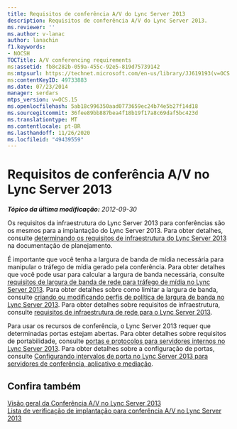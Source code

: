 ```yaml
---
title: Requisitos de conferência A/V do Lync Server 2013
description: Requisitos de conferência A/V do Lync Server 2013.
ms.reviewer: ''
ms.author: v-lanac
author: lanachin
f1.keywords:
- NOCSH
TOCTitle: A/V conferencing requirements
ms:assetid: fb8c282b-059a-455c-92e5-819d75739142
ms:mtpsurl: https://technet.microsoft.com/en-us/library/JJ619193(v=OCS.15)
ms:contentKeyID: 49733883
ms.date: 07/23/2014
manager: serdars
mtps_version: v=OCS.15
ms.openlocfilehash: 5ab18c996350aad0773659ec24b74e5b27f14d18
ms.sourcegitcommit: 36fee89bb887bea4f18b19f17a8c69daf5bc423d
ms.translationtype: MT
ms.contentlocale: pt-BR
ms.lasthandoff: 11/26/2020
ms.locfileid: "49439559"
---
```

# <a name="av-conferencing-requirements-in-lync-server-2013"></a>Requisitos de conferência A/V no Lync Server 2013

<div data-xmlns="http://www.w3.org/1999/xhtml">

<div class="topic" data-xmlns="http://www.w3.org/1999/xhtml" data-msxsl="urn:schemas-microsoft-com:xslt" data-cs="https://msdn.microsoft.com/">

<div data-asp="https://msdn2.microsoft.com/asp">



</div>

<div id="mainSection">

<div id="mainBody">

<span> </span>

_**Tópico da última modificação:** 2012-09-30_

Os requisitos da infraestrutura do Lync Server 2013 para conferências são os mesmos para a implantação do Lync Server 2013. Para obter detalhes, consulte [determinando os requisitos de infraestrutura do Lync Server 2013](lync-server-2013-determining-your-infrastructure-requirements.md) na documentação de planejamento.

É importante que você tenha a largura de banda de mídia necessária para manipular o tráfego de mídia gerado pela conferência. Para obter detalhes que você pode usar para calcular a largura de banda necessária, consulte [requisitos de largura de banda de rede para tráfego de mídia no Lync Server 2013](lync-server-2013-network-bandwidth-requirements-for-media-traffic.md). Para obter detalhes sobre como limitar a largura de banda, consulte [criando ou modificando perfis de política de largura de banda no Lync Server 2013](lync-server-2013-creating-or-modifying-bandwidth-policy-profiles.md). Para obter detalhes sobre requisitos de infraestrutura, consulte [requisitos de infraestrutura de rede para o Lync Server 2013](lync-server-2013-network-infrastructure-requirements.md).

Para usar os recursos de conferência, o Lync Server 2013 requer que determinadas portas estejam abertas. Para obter detalhes sobre requisitos de portabilidade, consulte [portas e protocolos para servidores internos no Lync Server 2013](lync-server-2013-ports-and-protocols-for-internal-servers.md). Para obter detalhes sobre a configuração de portas, consulte [Configurando intervalos de porta no Lync Server 2013 para servidores de conferência, aplicativo e mediação](lync-server-2013-configuring-port-ranges-for-your-conferencing-application-and-mediation-servers.md).

<div>

## <a name="see-also"></a>Confira também


[Visão geral da Conferência A/V no Lync Server 2013](lync-server-2013-a-v-conferencing-overview.md)  
[Lista de verificação de implantação para conferência A/V no Lync Server 2013](lync-server-2013-deployment-checklist-for-a-v-conferencing.md)  
  

</div>

</div>

<span> </span>

</div>

</div>

</div>

